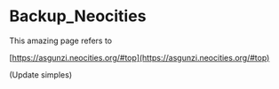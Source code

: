 # Backup\_Neocities



This amazing page refers to 

[https://asgunzi.neocities.org/#top](https://asgunzi.neocities.org/#top)


(Update simples)